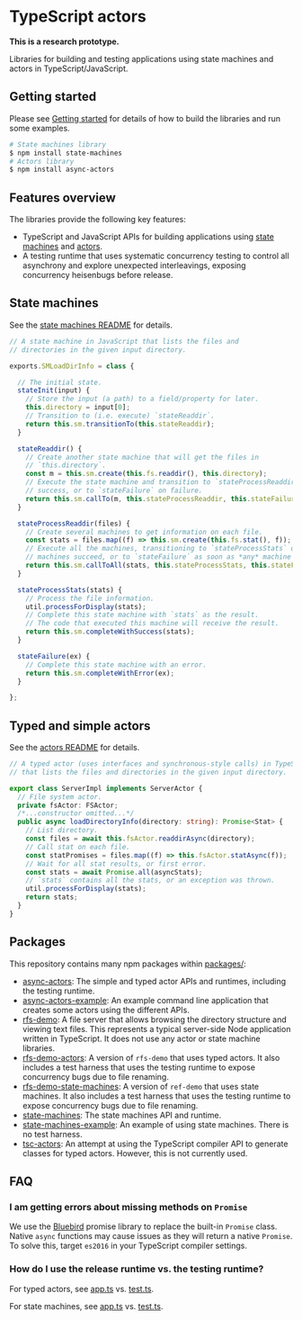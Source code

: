 # TypeScript actors

**This is a research prototype.**

Libraries
for building and testing applications using
state machines and actors in TypeScript/JavaScript. 

## Getting started

Please see [Getting started](docs/getting_started.md) for
details of how to build the libraries and run some examples.

```bash
# State machines library
$ npm install state-machines
# Actors library
$ npm install async-actors
```

## Features overview

The libraries provide the following key features:

* TypeScript and JavaScript APIs for building applications using [state machines](packages/state-machines/) and [actors](packages/async-actors/).
* A testing runtime that uses systematic concurrency testing to control all
asynchrony and explore unexpected interleavings, exposing concurrency heisenbugs before release.

## State machines

See the [state machines README](packages/state-machines/README.md) for details.

```js
// A state machine in JavaScript that lists the files and 
// directories in the given input directory.

exports.SMLoadDirInfo = class {

  // The initial state.
  stateInit(input) {
    // Store the input (a path) to a field/property for later.
    this.directory = input[0];
    // Transition to (i.e. execute) `stateReaddir`.
    return this.sm.transitionTo(this.stateReaddir);
  }

  stateReaddir() {
    // Create another state machine that will get the files in 
    // `this.directory`.
    const m = this.sm.create(this.fs.readdir(), this.directory);
    // Execute the state machine and transition to `stateProcessReaddir` on 
    // success, or to `stateFailure` on failure.
    return this.sm.callTo(m, this.stateProcessReaddir, this.stateFailure);
  }

  stateProcessReaddir(files) {
    // Create several machines to get information on each file.
    const stats = files.map((f) => this.sm.create(this.fs.stat(), f));
    // Execute all the machines, transitioning to `stateProcessStats` once all
    // machines succeed, or to `stateFailure` as soon as *any* machine fails.
    return this.sm.callToAll(stats, this.stateProcessStats, this.stateFailure);
  }

  stateProcessStats(stats) {
    // Process the file information.
    util.processForDisplay(stats);
    // Complete this state machine with `stats` as the result.
    // The code that executed this machine will receive the result.
    return this.sm.completeWithSuccess(stats);
  }

  stateFailure(ex) {
    // Complete this state machine with an error.
    return this.sm.completeWithError(ex);
  }

};
```

## Typed and simple actors

See the [actors README](packages/async-actors/README.md) for details.

```ts
// A typed actor (uses interfaces and synchronous-style calls) in TypeScript 
// that lists the files and directories in the given input directory.

export class ServerImpl implements ServerActor {
  // File system actor.
  private fsActor: FSActor;
  /*...constructor omitted...*/
  public async loadDirectoryInfo(directory: string): Promise<Stat> {
    // List directory.
    const files = await this.fsActor.readdirAsync(directory);
    // Call stat on each file.
    const statPromises = files.map((f) => this.fsActor.statAsync(f));
    // Wait for all stat results, or first error.
    const stats = await Promise.all(asyncStats);
    // `stats` contains all the stats, or an exception was thrown.
    util.processForDisplay(stats);
    return stats;
  }
}
```

## Packages

This repository contains many npm packages within [packages/](packages/):

* [async-actors](packages/async-actors): 
The simple and typed actor APIs and runtimes, 
including the testing runtime.
* [async-actors-example](packages/async-actors-example): 
An example command line application 
that creates some actors using the different APIs.
* [rfs-demo](packages/rfs-demo): 
A file server that allows browsing 
the directory structure and viewing text files.
This represents a typical server-side Node application
written in TypeScript.
It does not use any actor or state machine libraries.
* [rfs-demo-actors](packages/rfs-demo-actors): 
A version of `rfs-demo` that uses typed actors.
It also includes a test harness
that uses the testing runtime to expose concurrency bugs
due to file renaming.
* [rfs-demo-state-machines](packages/rfs-demo-state-machines):
A version of `ref-demo` that uses state machines.
It also includes a test harness
that uses the testing runtime to expose concurrency bugs
due to file renaming.
* [state-machines](packages/state-machines):
The state machines API and runtime.
* [state-machines-example](packages/state-machines-example): 
An example of using state machines.
There is no test harness.
* [tsc-actors](packages/tsc-actors): 
An attempt at using the TypeScript compiler API
to generate classes for typed actors.
However, this is not currently used.

## FAQ

### I am getting errors about missing methods on `Promise`
We use the [Bluebird](http://bluebirdjs.com/) promise library
to replace the built-in `Promise` class.
Native `async` functions may cause issues as they will
return a native `Promise`.
To solve this, target `es2016` in your TypeScript compiler settings.

### How do I use the release runtime vs. the testing runtime?

For typed actors, see 
[app.ts](packages/rfs-demo-actors/src/app.ts)
vs.
[test.ts](packages/rfs-demo-actors/src/test.ts).

For state machines, see
[app.ts](packages/rfs-demo-state-machines/src/app.ts)
vs.
[test.ts](packages/rfs-demo-state-machines/src/test.ts).

